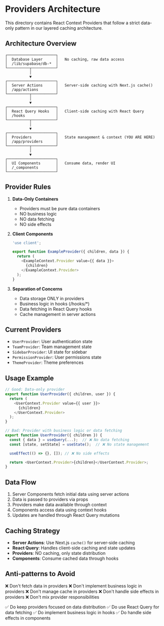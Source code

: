 # Providers Architecture

This directory contains React Context Providers that follow a strict data-only pattern in our layered caching architecture.

## Architecture Overview

```
┌──────────────────────┐
│  Database Layer      │   No caching, raw data access
│  /lib/supabase/db-*  │
└──────────┬───────────┘
           │
           ▼
┌──────────────────────┐
│  Server Actions      │   Server-side caching with Next.js cache()
│  /app/actions        │
└──────────┬───────────┘
           │
           ▼
┌──────────────────────┐
│  React Query Hooks   │   Client-side caching with React Query
│  /hooks              │
└──────────┬───────────┘
           │
           ▼
┌──────────────────────┐
│  Providers           │   State management & context (YOU ARE HERE)
│  /app/providers      │
└──────────┬───────────┘
           │
           ▼
┌──────────────────────┐
│  UI Components       │   Consume data, render UI
│  /_components        │
└──────────────────────┘
```

## Provider Rules

1. **Data-Only Containers**

   - Providers must be pure data containers
   - NO business logic
   - NO data fetching
   - NO side effects

2. **Client Components**

   ```typescript
   'use client';

   export function ExampleProvider({ children, data }) {
     return (
       <ExampleContext.Provider value={{ data }}>
         {children}
       </ExampleContext.Provider>
     );
   }
   ```

3. **Separation of Concerns**
   - Data storage ONLY in providers
   - Business logic in hooks (/hooks/\*)
   - Data fetching in React Query hooks
   - Cache management in server actions

## Current Providers

- `UserProvider`: User authentication state
- `TeamProvider`: Team management state
- `SidebarProvider`: UI state for sidebar
- `PermissionProvider`: User permissions state
- `ThemeProvider`: Theme preferences

## Usage Example

```typescript
// Good: Data-only provider
export function UserProvider({ children, user }) {
  return (
    <UserContext.Provider value={{ user }}>
      {children}
    </UserContext.Provider>
  );
}

// Bad: Provider with business logic or data fetching
export function UserProvider({ children }) {
  const { data } = useQuery(...);  // ❌ No data fetching
  const [state, setState] = useState();  // ❌ No state management

  useEffect(() => {}, []); // ❌ No side effects

  return <UserContext.Provider>{children}</UserContext.Provider>;
}
```

## Data Flow

1. Server Components fetch initial data using server actions
2. Data is passed to providers via props
3. Providers make data available through context
4. Components access data using context hooks
5. Updates are handled through React Query mutations

## Caching Strategy

- **Server Actions**: Use Next.js `cache()` for server-side caching
- **React Query**: Handles client-side caching and state updates
- **Providers**: NO caching, only state distribution
- **Components**: Consume cached data through hooks

## Anti-patterns to Avoid

❌ Don't fetch data in providers
❌ Don't implement business logic in providers
❌ Don't manage cache in providers
❌ Don't handle side effects in providers
❌ Don't mix provider responsibilities

✅ Do keep providers focused on data distribution
✅ Do use React Query for data fetching
✅ Do implement business logic in hooks
✅ Do handle side effects in components
